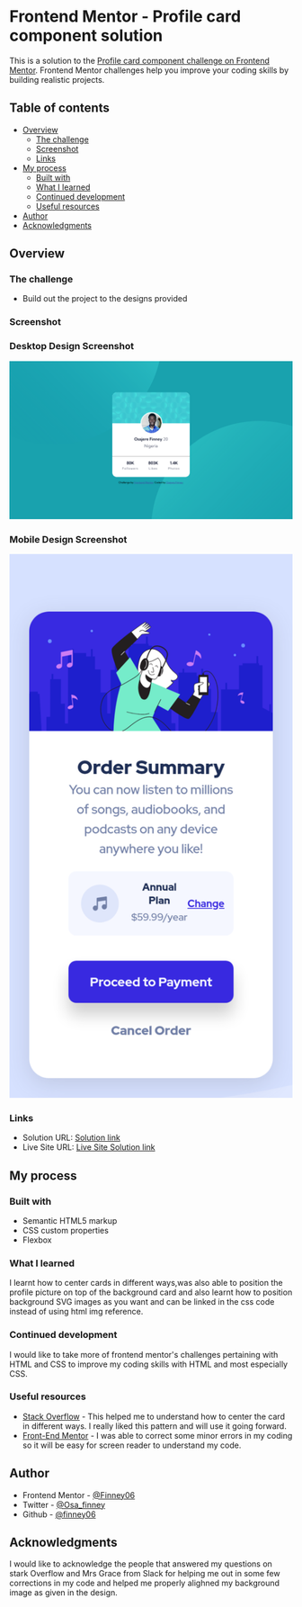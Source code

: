 
# Frontend Mentor - Profile card component solution

This is a solution to the [Profile card component challenge on Frontend Mentor](https://www.frontendmentor.io/challenges/profile-card-component-cfArpWshJ). Frontend Mentor challenges help you improve your coding skills by building realistic projects. 

## Table of contents

- [Overview](#overview)
  - [The challenge](#the-challenge)
  - [Screenshot](#screenshot)
  - [Links](#links)
- [My process](#my-process)
  - [Built with](#built-with)
  - [What I learned](#what-i-learned)
  - [Continued development](#continued-development)
  - [Useful resources](#useful-resources)
- [Author](#author)
- [Acknowledgments](#acknowledgments)



## Overview

### The challenge

- Build out the project to the designs provided

### Screenshot

### Desktop Design Screenshot
 ![](./design/Screenshot.png)

 ### Mobile Design Screenshot
![](./design/MobileScreenshot.png)


### Links

- Solution URL: [Solution link](https://www.frontendmentor.io/solutions/partly-resposive-profile-card-component-H1u1Y52L5)
- Live Site URL: [Live Site Solution link](https://finney06.github.io/profile-card-component/)

## My process

### Built with

- Semantic HTML5 markup
- CSS custom properties
- Flexbox



### What I learned

I learnt how to center cards in different ways,was also able to position the profile picture on top of the background card and also learnt how to position background SVG images as you want and can be linked in the css code instead of using html img reference.




### Continued development

I would like to take more of frontend mentor's challenges pertaining with HTML and CSS to improve my coding skills with HTML and most especially CSS. 



### Useful resources

- [Stack Overflow](https://stackoverflow.com/questions/72167149/why-is-justify-content-center-of-my-css-code-not-working) - This helped me to understand how to center the card in different ways. I really liked this pattern and will use it going forward.
- [Front-End Mentor](https://frontendmentor.slack.com/archives/CCYHFT85B/p1652445926488529) - 
I was able to correct some minor errors in my coding so it will be easy for screen reader to understand my code.


## Author
- Frontend Mentor - [@Finney06](https://www.frontendmentor.io/profile/Finney06)
- Twitter - [@Osa_finney](https://www.twitter.com/@Osa_finney)
- Github - [@finney06](https://github.com/Finney06)




## Acknowledgments

I would like to acknowledge the people that answered my questions on stark Overflow and Mrs Grace from Slack for helping me out in some few corrections in my code and helped me properly alighned my background image as given in the design.

